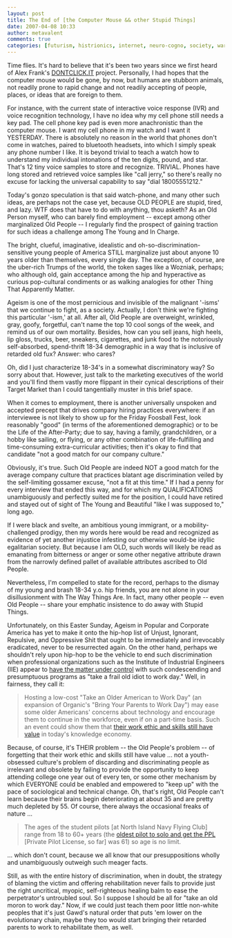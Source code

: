 ```yaml
---
layout: post
title: The End of [the Computer Mouse && other Stupid Things]
date: 2007-04-08 10:33
author: metavalent
comments: true
categories: [futurism, histrionics, internet, neuro-cogno, society, war on aging]
---
```

Time flies. It's hard to believe that it's been two years since we first heard of Alex Frank's <a href="http://www.dontclick.it/" target="_blank">DONTCLICK.IT</a> project. Personally, I had hopes that the computer mouse would be gone, by now, but humans are stubborn animals, not readily prone to rapid change and not readily accepting of people, places, or ideas that are foreign to them.

For instance, with the current state of interactive voice response (IVR) and voice recognition technology, I have no idea why my cell phone still needs a key pad. The cell phone key pad is even more anachronistic than the computer mouse. I want my cell phone in my watch and I want it YESTERDAY. There is absolutely no reason in the world that phones don't come in watches, paired to bluetooth headsets, into which I simply speak any phone number I like. It is beyond trivial to teach a watch how to understand my individual intonations of the ten digits, pound, and star. That's 12 tiny voice samples to store and recognize. TRIVIAL. Phones have long stored and retrieved voice samples like "call jerry," so there's really no excuse for lacking the universal capability to say "dial 18005551212."

Today's gonzo speculation is that said watch-phone, and many other such ideas, are perhaps not the case yet, because OLD PEOPLE are stupid, tired, and lazy. WTF does that have to do with anything, thou asketh? As an Old Person myself, who can barely find employment -- except among other marginalized Old People -- I regularly find the prospect of gaining traction for such ideas a challenge among The Young and In Charge.

The bright, clueful, imaginative, idealistic and oh-so-discrimination-sensitive young people of America STILL marginalize just about anyone 10 years older than themselves, every single day. The exception, of course, are the uber-rich Trumps of the world, the token sages like a Wozniak, perhaps; who although old, gain acceptance among the hip and hyperactive as curious pop-cultural condiments or as walking analogies for other Thing That Apparently Matter. 

Ageism is one of the most pernicious and invisible of the malignant '-isms' that we continue to fight, as a society. Actually, I don't think we're fighting this particular '-ism,' at all. After all, Old People are overweight, wrinkled, gray, goofy, forgetful, can't name the top 10 cool songs of the week, and remind us of our own mortality. Besides, how can you sell jeans, high heels, lip gloss, trucks, beer, sneakers, cigarettes, and junk food to the notoriously self-absorbed, spend-thrift 18-34 demographic in a way that is inclusive of retarded old fux? Answer: who cares?

Oh, did I just characterize 18-34's in a somewhat discriminatory way? So sorry about that. However, just talk to the marketing executives of the world and you'll find them vastly more flippant in their cynical descriptions of their Target Market than I could tangentially muster in this brief space.

When it comes to employment, there is another universally unspoken and accepted precept that drives company hiring practices everywhere: if an interviewee is not likely to show up for the Friday Foosball Fest, look reasonably "good" (in terms of the aforementioned demographic) or to be the Life of the After-Party; due to say, having a family, grandchildren, or a hobby like sailing, or flying, or any other combination of life-fulfilling and time-consuming extra-curricular activities; then it's okay to find that candidate "not a good match for our company culture."

Obviously, it's true. Such Old People are indeed NOT a good match for the average company culture that practices blatant age discrimination veiled by the self-limiting gossamer excuse, "not a fit at this time." If I had a penny for every interview that ended this way, and for which my QUALIFICATIONS unambiguously and perfectly suited me for the position, I could have retired and stayed out of sight of The Young and Beautiful "like I was supposed to," long ago.

If I were black and svelte, an ambitious young immigrant, or a mobility-challenged prodigy, then my words here would be read and recognized as evidence of yet another injustice infesting our otherwise would-be idyllic egalitarian society. But because I am OLD, such words will likely be read as emanating from bitterness or anger or some other negative attribute drawn from the narrowly defined pallet of available attributes ascribed to Old People.

Nevertheless, I'm compelled to state for the record, perhaps to the dismay of my young and brash 18-34 y.o. hip friends, you are not alone in your disillusionment with The Way Things Are. In fact, many other people -- even Old People -- share your emphatic insistence to do away with Stupid Things.

Unfortunately, on this Easter Sunday, Ageism in Popular and Corporate America has yet to make it onto the hip-hop list of Unjust, Ignorant, Repulsive, and Oppressive Shit that ought to be immediately and irrevocably eradicated, never to be resurrected again. On the other hand, perhaps we shouldn't rely upon hip-hop to be the vehicle to end such discrimination when professional organizations such as the Institute of Industrial Engineers (IIE) appear to <a href="http://www.allbusiness.com/human-resources/careers/846252-29.html" target="_blank">have the matter under control</a> with such condescending and presumptuous programs as "take a frail old idiot to work day." Well, in fairness, they call it:<blockquote>Hosting a low-cost "Take an Older American to Work Day" (an expansion of Organic's "Bring Your Parents to Work Day") may ease some older Americans' concerns about technology and encourage them to continue in the workforce, even if on a part-time basis. Such an event could show them that <a href="http://www.allbusiness.com/human-resources/599616-1.html" target="_blank">their work ethic and skills still have value</a> in today's knowledge economy.</blockquote>Because, of course, it's THEIR problem -- the Old People's problem -- of forgetting that their work ethic and skills still have value ... not a youth-obsessed culture's problem of discarding and discriminating people as irrelevant and obsolete by failing to provide the opportunity to keep attending college one year out of every ten, or some other mechanism by which EVERYONE could be enabled and empowered to "keep up" with the pace of sociological and technical change. Oh, that's right, Old People can't learn because their brains begin deteriorating at about 35 and are pretty much depleted by 55. Of course, there always the occasional freaks of nature ... <blockquote>The ages of the student pilots [at North Island Navy Flying Club] range from 18 to 60+ years (the <a href="http://www.ninfc.com/index_lessons.html">oldest pilot to solo and get the PPL</a> [Private Pilot License, so far] was 61) so age is no limit.</blockquote>... which don't count, because we all know that our presuppositions wholly and unambiguously outweigh such meager facts.

Still, as with the entire history of discrimination, when in doubt, the strategy of blaming the victim and offering rehabilitation never fails to provide just the right uncritical, myopic, self-righteous healing balm to ease the perpetrator's untroubled soul. So I suppose I should be all for "take an old moron to work day." Now, if we could just teach them poor little non-white peoples that it's just Gawd's natural order that puts 'em lower on the evolutionary chain, maybe they too would start bringing their retarded parents to work to rehabilitate them, as well.
